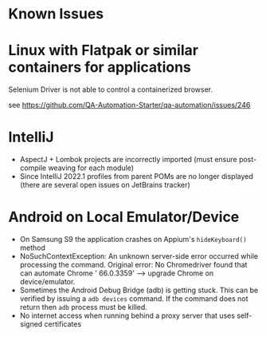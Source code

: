 # Known Issues

# Linux with Flatpak or similar containers for applications

Selenium Driver is not able to control a containerized browser.

see https://github.com/QA-Automation-Starter/qa-automation/issues/246


# IntelliJ

* AspectJ + Lombok projects are incorrectly imported (must ensure post-compile
  weaving for each module)
* Since IntelliJ 2022.1 profiles from parent POMs are no longer displayed (there
  are several open issues on JetBrains tracker)


# Android on Local Emulator/Device

* On Samsung S9 the application crashes on Appium's `hideKeyboard()` method
* NoSuchContextException: An unknown server-side error occurred while processing
  the command. Original error: No Chromedriver found that can automate Chrome '
  66.0.3359' --> upgrade Chrome on device/emulator.
* Sometimes the Android Debug Bridge (adb) is getting stuck. This can be
  verified by issuing a `adb devices` command. If the command does not return
  then `adb` process must be killed.
* No internet access when running behind a proxy server that uses self-signed
  certificates 
